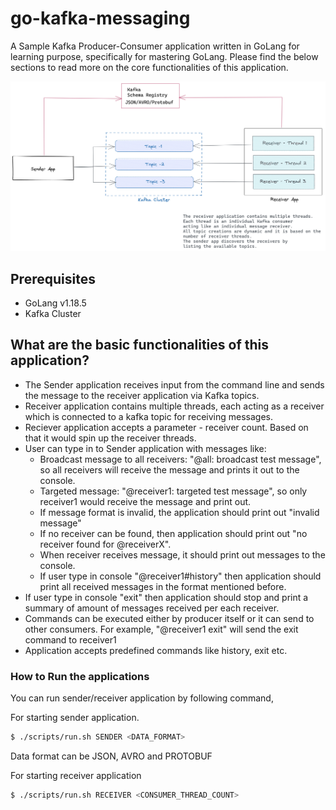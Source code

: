 # go-kafka-messaging
A Sample Kafka Producer-Consumer application written in GoLang for learning purpose, specifically for mastering GoLang. Please find the below sections to read more on the core functionalities of this application.

![](draw.png?raw=true)

## Prerequisites

* GoLang v1.18.5
* Kafka Cluster

## What are the basic functionalities of this application?
* The Sender application receives input from the command line and sends the message to the receiver application via Kafka topics.
* Receiver application contains multiple threads, each acting as a receiver which is connected to a kafka topic for receiving messages.
* Reciever application accepts a parameter - receiver count. Based on that it would spin up the receiver threads.
* User can type in to Sender application with messages like:
  * Broadcast message to all receivers: "@all: broadcast test message", so all receivers will receive the message and prints it out to the console.
  * Targeted message: "@receiver1: targeted test message", so only receiver1 would receive the message and print out.
  * If message format is invalid, the application should print out "invalid message"
  * If no receiver can be found, then application should print out "no receiver found for @receiverX".
  * When receiver receives message, it should print out messages to the console.
  * If user type in console "@receiver1#history" then application should print all received messages in the format mentioned before.
* If user type in console "exit" then application should stop and print a summary of amount of messages received per each receiver.
* Commands can be executed either by producer itself or it can send to other consumers. For example, "@receiver1 exit" will send the exit command to receiver1
* Application accepts predefined commands like history, exit etc.

### How to Run the applications

You can run sender/receiver application by following command,

For starting sender application.

```bash
$ ./scripts/run.sh SENDER <DATA_FORMAT>
```
Data format can be JSON, AVRO and PROTOBUF

For starting receiver application
  
```bash
$ ./scripts/run.sh RECEIVER <CONSUMER_THREAD_COUNT>
```


